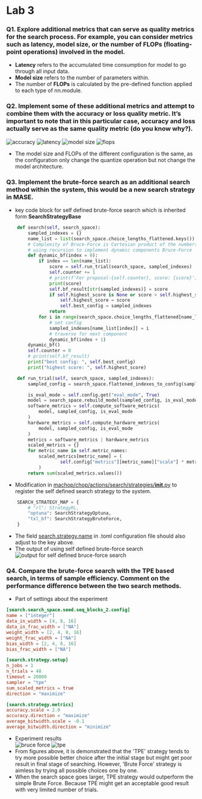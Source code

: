 # Lab 3
### Q1. Explore additional metrics that can serve as quality metrics for the search process. For example, you can consider metrics such as latency, model size, or the number of FLOPs (floating-point operations) involved in the model.
- **Latency** refers to the accumulated time consumption for model to go through all input data.
- **Model size** refers to the number of parameters within.
- The number of **FLOPs** is calculated by the pre-defined function applied to each type of nn.module.
### Q2. Implement some of these additional metrics and attempt to combine them with the accuracy or loss quality metric. It’s important to note that in this particular case, accuracy and loss actually serve as the same quality metric (do you know why?).
![accuracy](img/lab3_q2_acc.png)
![latency](img/lab3_q2_latency.png)
![model size](img/lab3_q2_size.png)
![flops](img/lab3_q2_flops.png)
- The model size and FLOPs of the different configuration is the same, as the configuration only change the quantize operation but not change the model architecture. 
### Q3. Implement the brute-force search as an additional search method within the system, this would be a new search strategy in MASE.
- key code block for self defined brute-force search which is inherited form **SearchStrategyBase**
```python
    def search(self, search_space):
        sampled_indexes = {}
        name_list = list(search_space.choice_lengths_flattened.keys())
        # Complexity of Bruce-Force is Cartesian product of the numbers of possible choices of each component
        # using recursion to implement dynamic components Bruce-Force
        def dynamic_bf(index = 0):
            if index == len(name_list):
                score = self.run_trial(search_space, sampled_indexes)
                self.counter += 1
                # print(f'For proposal-{self.counter}, score: {score}')
                print(score)
                self.bf_result[str(sampled_indexes)] = score
                if self.highest_score is None or score > self.highest_score:
                    self.highest_score = score
                    self.best_config = sampled_indexes
                return
            for i in range(search_space.choice_lengths_flattened[name_list[index]]):
                # set config
                sampled_indexes[name_list[index]] = i
                # traverse for next component
                dynamic_bf(index + 1)
        dynamic_bf()
        self.counter = 0
        # print(self.bf_result)
        print("best config: ", self.best_config)
        print("highest score: ", self.highest_score)

    def run_trial(self, search_space, sampled_indexes):
        sampled_config = search_space.flattened_indexes_to_config(sampled_indexes)

        is_eval_mode = self.config.get("eval_mode", True)
        model = search_space.rebuild_model(sampled_config, is_eval_mode)
        software_metrics = self.compute_software_metrics(
            model, sampled_config, is_eval_mode
        )
        hardware_metrics = self.compute_hardware_metrics(
            model, sampled_config, is_eval_mode
        )
        metrics = software_metrics | hardware_metrics
        scaled_metrics = {}
        for metric_name in self.metric_names:
            scaled_metrics[metric_name] = (
                    self.config["metrics"][metric_name]["scale"] * metrics[metric_name]
            )
        return sum(scaled_metrics.values())
```
- Modification in <u>machop/chop/actions/search/strategies/__init__.py</u> to register the self defined search strategy to the system.
```python
    SEARCH_STRATEGY_MAP = {
        # "rl": StrategyRL,
        "optuna": SearchStrategyOptuna,
        "txl_bf": SearchStrategyBruteForce,
    }
```
- The field <u>search.strategy.name</u> in .toml configuration file should also adjust to the key above.
- The output of using self defined brute-force search
![output for self defined bruce-force search](img/lab3_q3_bf_output.png)

### Q4. Compare the brute-force search with the TPE based search, in terms of sample efficiency. Comment on the performance difference between the two search methods.
- Part of settings about the experiment
```toml
[search.search_space.seed.seq_blocks_2.config]
name = ["integer"]
data_in_width = [4, 8, 16]
data_in_frac_width = ["NA"]
weight_width = [2, 4, 8, 16]
weight_frac_width = ["NA"]
bias_width = [2, 4, 8, 16]
bias_frac_width = ["NA"]

[search.strategy.setup]
n_jobs = 1
n_trials = 48
timeout = 20000
sampler = "tpe"
sum_scaled_metrics = true
direction = "maximize"

[search.strategy.metrics]
accuracy.scale = 2.0
accuracy.direction = "maximize"
average_bitwidth.scale = -0.1
average_bitwidth.direction = "minimize"
```
- Experiment results
<br>![bruce force](img/lab3_q4_bf.png)
![tpe](img/lab3_q4_tpe.png)
- From figures above, it is demonstrated that the 'TPE' strategy tends to try more possible better choice after the initial stage but might get poor result in final stage of searching. However, 'Brute Force' strategy is aimless by trying all possible choices one by one.
- When the search space goes larger, TPE strategy would outperform the simple Brute Force. Because TPE might get an acceptable good result with very limited number of trials.


